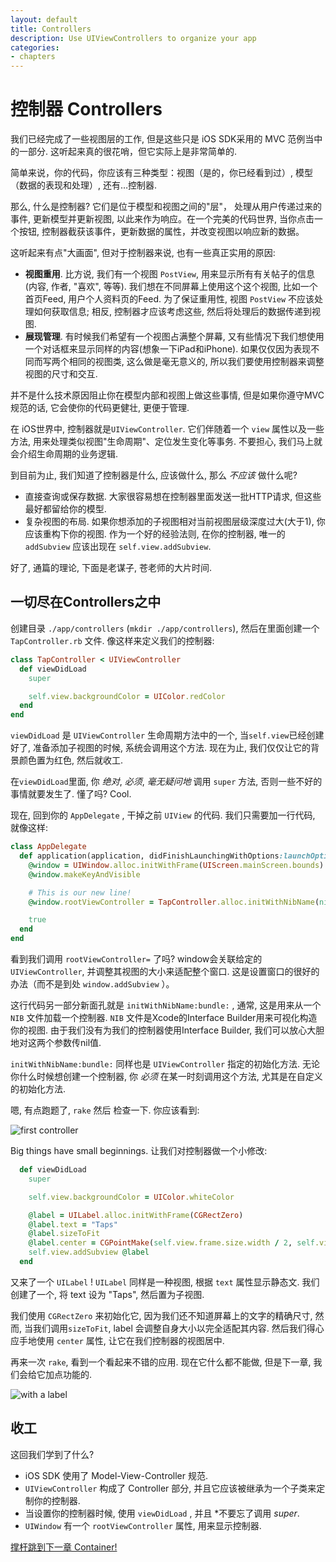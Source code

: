 ```yaml
---
layout: default
title: Controllers
description: Use UIViewControllers to organize your app
categories:
- chapters
---
```


# 控制器 Controllers

我们已经完成了一些视图层的工作, 但是这些只是 iOS SDK采用的 MVC 范例当中的一部分. 这听起来真的很花哨，但它实际上是非常简单的.

简单来说，你的代码，你应该有三种类型：视图（是的，你已经看到过）, 模型（数据的表现和处理）, 还有…控制器.

那么, 什么是控制器? 它们是位于模型和视图之间的"层"， 处理从用户传递过来的事件, 更新模型并更新视图, 以此来作为响应。在一个完美的代码世界, 当你点击一个按钮, 控制器截获该事件，更新数据的属性，并改变视图以响应新的数据。

这听起来有点"大画面", 但对于控制器来说, 也有一些真正实用的原因:

- **视图重用**. 比方说, 我们有一个视图 `PostView`, 用来显示所有有关帖子的信息(内容, 作者, "喜欢", 等等). 我们想在不同屏幕上使用这个这个视图, 比如一个首页Feed, 用户个人资料页的Feed. 为了保证重用性, 视图 `PostView` 不应该处理如何获取信息; 相反, 控制器才应该考虑这些, 然后将处理后的数据传递到视图.
- **展现管理**. 有时候我们希望有一个视图占满整个屏幕, 又有些情况下我们想使用一个对话框来显示同样的内容(想象一下iPad和iPhone). 如果仅仅因为表现不同而写两个相同的视图类, 这么做是毫无意义的, 所以我们要使用控制器来调整视图的尺寸和交互.

并不是什么技术原因阻止你在模型内部和视图上做这些事情, 但是如果你遵守MVC规范的话, 它会使你的代码更健壮, 更便于管理.

在 iOS世界中, 控制器就是`UIViewController`. 它们伴随着一个 `view` 属性以及一些方法, 用来处理类似视图"生命周期"、定位发生变化等事务. 不要担心, 我们马上就会介绍生命周期的业务逻辑.

到目前为止, 我们知道了控制器是什么, 应该做什么, 那么 *不应该* 做什么呢?

- 直接查询或保存数据. 大家很容易想在控制器里面发送一批HTTP请求, 但这些最好都留给你的模型.
- 复杂视图的布局. 如果你想添加的子视图相对当前视图层级深度过大(大于1), 你应该重构下你的视图. 作为一个好的经验法则, 在你的控制器, 唯一的 `addSubview` 应该出现在 `self.view.addSubview`.

好了, 通篇的理论, 下面是老谋子, 苍老师的大片时间.

## 一切尽在Controllers之中

创建目录 `./app/controllers` (`mkdir ./app/controllers`),  然后在里面创建一个 `TapController.rb` 文件. 像这样来定义我们的控制器:

```ruby
class TapController < UIViewController
  def viewDidLoad
    super

    self.view.backgroundColor = UIColor.redColor
  end
end
```
`viewDidLoad` 是 `UIViewController` 生命周期方法中的一个, 当`self.view`已经创建好了, 准备添加子视图的时候, 系统会调用这个方法. 现在为止, 我们仅仅让它的背景颜色置为红色, 然后就收工.

在`viewDidLoad`里面, 你 *绝对*, *必须*, *毫无疑问地* 调用 `super` 方法, 否则一些不好的事情就要发生了. 懂了吗? Cool.

现在, 回到你的 `AppDelegate` , 干掉之前 `UIView` 的代码. 我们只需要加一行代码, 就像这样:

```ruby
class AppDelegate
  def application(application, didFinishLaunchingWithOptions:launchOptions)
    @window = UIWindow.alloc.initWithFrame(UIScreen.mainScreen.bounds)
    @window.makeKeyAndVisible

    # This is our new line!
    @window.rootViewController = TapController.alloc.initWithNibName(nil, bundle: nil)

    true
  end
end
```

看到我们调用 `rootViewController=` 了吗? window会关联给定的`UIViewController`, 并调整其视图的大小来适配整个窗口. 这是设置窗口的很好的办法（而不是到处 `window.addSubview` ）。

这行代码另一部分新面孔就是  `initWithNibName:bundle:` , 通常, 这是用来从一个 `NIB` 文件加载一个控制器. `NIB` 文件是Xcode的Interface Builder用来可视化构造你的视图. 由于我们没有为我们的控制器使用Interface Builder, 我们可以放心大胆地对这两个参数传nil值.

`initWithNibName:bundle:` 同样也是 `UIViewController` 指定的初始化方法. 无论你什么时候想创建一个控制器, 你 *必须*
 在某一时刻调用这个方法, 尤其是在自定义的初始化方法.


嗯, 有点跑题了, `rake` 然后 检查一下. 你应该看到:

![first controller](images/1.png)


Big things have small beginnings. 让我们对控制器做一个小修改:

```ruby
  def viewDidLoad
    super

    self.view.backgroundColor = UIColor.whiteColor

    @label = UILabel.alloc.initWithFrame(CGRectZero)
    @label.text = "Taps"
    @label.sizeToFit
    @label.center = CGPointMake(self.view.frame.size.width / 2, self.view.frame.size.height / 2)
    self.view.addSubview @label
  end
```

又来了一个 `UILabel` ! `UILabel` 同样是一种视图, 根据 `text` 属性显示静态文. 我们创建了一个, 将 text 设为 "Taps", 然后置为子视图.


我们使用 `CGRectZero` 来初始化它, 因为我们还不知道屏幕上的文字的精确尺寸, 然而, 当我们调用`sizeToFit`, label 会调整自身大小以完全适配其内容. 然后我们得心应手地使用 `center` 属性, 让它在我们控制器的视图居中.

再来一次 `rake`, 看到一个看起来不错的应用. 现在它什么都不能做, 但是下一章, 我们会给它加点功能的.

![with a label](images/2.png)

## 收工

这回我们学到了什么?

- iOS SDK 使用了 Model-View-Controller 规范.
- `UIViewController` 构成了 Controller 部分, 并且它应该被继承为一个子类来定制你的控制器.
- 当设置你的控制器时候, 使用 `viewDidLoad` , 并且 *不要忘了调用 *super*.
- `UIWindow` 有一个 `rootViewController` 属性, 用来显示控制器.

[撑杆跳到下一章 Container!](/4-containers)

